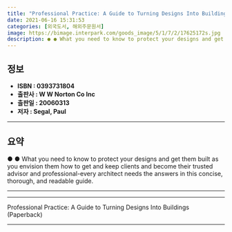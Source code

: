 ```yaml
---
title: "Professional Practice: A Guide to Turning Designs Into Buildings (Paperback)"
date: 2021-06-16 15:31:53
categories: [외국도서, 해외주문원서]
image: https://bimage.interpark.com/goods_image/5/1/7/2/17625172s.jpg
description: ● ● What you need to know to protect your designs and get them built as you envision them how to get and keep clients and become their trusted advisor and pro
---
```


## **정보**

- **ISBN : 0393731804**
- **출판사 : W W Norton   Co Inc**
- **출판일 : 20060313**
- **저자 : Segal, Paul**

------



## **요약**

●  ●  What you need to know to protect your designs and get them built as you envision them how to get and keep clients and become their trusted advisor and professional-every architect needs the answers in this concise, thorough, and readable guide.

------



------


Professional Practice: A Guide to Turning Designs Into Buildings (Paperback) 

------


